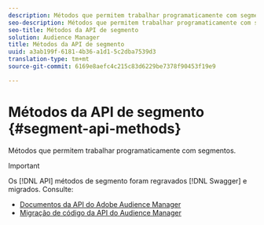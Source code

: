 ```yaml
---
description: Métodos que permitem trabalhar programaticamente com segmentos.
seo-description: Métodos que permitem trabalhar programaticamente com segmentos.
seo-title: Métodos da API de segmento
solution: Audience Manager
title: Métodos da API de segmento
uuid: a3ab199f-6181-4b36-a1d1-5c2dba7539d3
translation-type: tm+mt
source-git-commit: 6169e8aefc4c215c83d6229be7378f90453f19e9

---
```



# Métodos da API de segmento {#segment-api-methods}

Métodos que permitem trabalhar programaticamente com segmentos.

>[!IMPORTANT]
>
>Os [!DNL API] métodos de segmento foram regravados [!DNL Swagger] e migrados. Consulte:
>
>* [Documentos da API do Adobe Audience Manager](https://bank.demdex.com/portal/swagger/index.html)
>* [Migração de código da API do Audience Manager](../../api/api-swagger-migration.md)